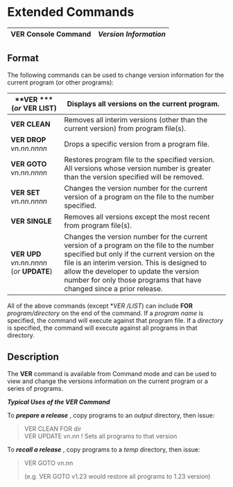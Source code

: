 # Extended Commands

**VER Console Command** |  **_Version Information_**  
---|---  
  
## Format

The following commands can be used to change version information for the current program (or other programs):

**VER *** (_or_ **VER LIST**) |  Displays all versions on the current program.  
---|---  
**VER CLEAN** |  Removes all interim versions (other than the current version) from program file(s).  
**VER DROP**  _vn.nn.nnnn_ |  Drops a specific version from a program file.  
**VER GOTO**  _vn.nn.nnnn_ |  Restores program file to the specified version. All versions whose version number is greater than the version specified will be removed.  
**VER SET**  _vn.nn.nnnn_ |  Changes the version number for the current version of a program on the file to the number specified.  
**VER SINGLE** |  Removes all versions except the most recent from program file(s).  
**VER UPD**  _vn.nn.nnnn_ (_or_ **UPDATE**) |  Changes the version number for the current version of a program on the file to the number specified but only if the current version on the file is an interim version. This is designed to allow the developer to update the version number for only those programs that have changed since a prior release.  
  
All of the above commands (except **VER */LIST**) can include **FOR**  _program/directory_ on the end of the command. If a _program name_ is specified, the command will execute against that program file. If a _directory_ is specified, the command will execute against all programs in that directory.

## Description

The **VER** command is available from Command mode and can be used to view and change the versions information on the current program or a series of programs.

**_Typical Uses of the VER Command_**

To **_prepare a release_** , copy programs to an _output_ directory, then issue:

> VER CLEAN FOR dir   
>  VER UPDATE vn.nn ! Sets all programs to that version

To **_recall a release_** , copy programs to a _temp_ directory, then issue:

> VER GOTO vn.nn   
>   
>  (e.g. VER GOTO v1.23 would restore all programs to 1.23 version)
